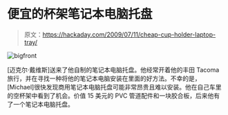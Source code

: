 # 便宜的杯架笔记本电脑托盘

> 原文：<https://hackaday.com/2009/07/11/cheap-cup-holder-laptop-tray/>

![bigfront](img/32adacffc088369ce5ff29193ad8b28d.png "bigfront")

[迈克尔·戴维斯]送来了他自制的笔记本电脑托盘。他经常开着他的丰田 Tacoma 旅行，并在寻找一种将他的笔记本电脑安装在里面的好方法。不幸的是，[Michael]很快发现商用笔记本电脑托盘可能非常昂贵且难以安装。他在自己车里的空杯架中看到了机会。价值 15 美元的 PVC 管道配件和一块胶合板，后来他有了一个笔记本电脑托盘。